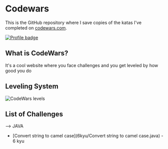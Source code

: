 # Codewars

This is the GitHub repository where I save copies of the katas I've completed on
[codewars.com](https://www.codewars.com/).

[![Profile badge](https://www.codewars.com/users/aliciamorillo/badges/large)](https://www.codewars.com/users/aliciamorillo)

## What is CodeWars?

It's a cool website where you face challenges and you get leveled by how good
you do

## Leveling System

![CodeWars levels](https://i.imgur.com/Vm77XMv.png)

## List of Challenges

--> JAVA

* [Convert string to camel case](6kyu/Convert string to camel case.java) - 6 kyu
